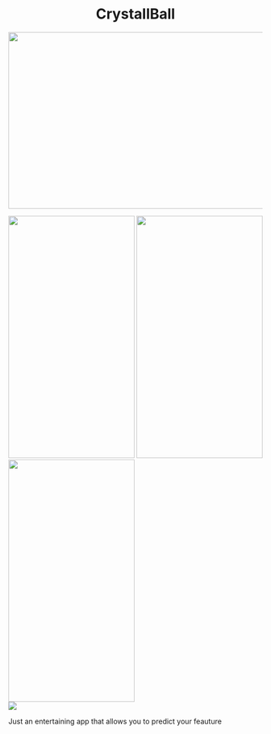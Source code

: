 <h1 align="center">CrystallBall</h1>
<p align="center">
<img src="https://user-images.githubusercontent.com/117910179/201113654-3dfc90b3-3583-4b43-b58b-ed4a1b402bb8.png" width="650" height="350">
  
<p align="center">  
<div class="box">
   <img src="https://user-images.githubusercontent.com/117910179/201110324-8f8c012e-b8f4-409e-a30f-3d9ae1047efd.PNG" width="250" height="480">
   <img src="https://user-images.githubusercontent.com/117910179/201116502-ec277605-5ade-4fd3-83a7-0efced43117d.PNG" width="250" height="480">
    <img src="https://user-images.githubusercontent.com/117910179/201117755-032144c0-92bd-46e3-baf0-953721402604.PNG" width="250" height="480">
</div>

<div class="box1">
  <img src="https://user-images.githubusercontent.com/117910179/201118016-a8702760-28fc-4720-8267-d9c902f6a30c.PNG">
</div>

Just an entertaining app that allows you to predict your feauture   


